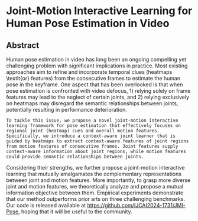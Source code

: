 # Joint-Motion Interactive Learning for Human Pose Estimation in Video

## Abstract
Human pose estimation in video has long been an ongoing compelling yet challenging problem with significant implications in practice. Most existing approaches aim to refine and incorporate temporal clues (heatmaps \textit{or} features) from the consecutive frames to estimate the human pose in the keyframe. One aspect that has been overlooked is that when pose estimation is confronted with video defocus, 1) relying solely on frame features may lead to the neglect of certain joints, and 2) relying exclusively on heatmaps may disregard the semantic relationships between joints, potentially resulting in performance deterioration. 
	
	To tackle this issue, we propose a novel joint-motion interactive learning framework for pose estimation that effectively focuses on regional joint (heatmap) cues and overall motion features. Specifically, we introduce a context-aware joint learner that is guided by heatmaps to extract context-aware features of joint regions from motion features of consecutive frames. Joint features supply context-aware information about joint regions, while motion features could provide semantic relationships between joints.
  Considering their strengths, we further propose a joint-motion interactive learning that mutually amalgamates the complementary representations between joint and motion features. More importantly, to grasp more diverse joint and motion features, we theoretically analyze and propose a mutual information objective between them. Empirical experiments demonstrate that our method outperforms prior arts on three challenging benchmarks. Our code is released available at https://github.com/IJCAI2024-1731/JMI-Pose, hoping that it will be useful to the community.
